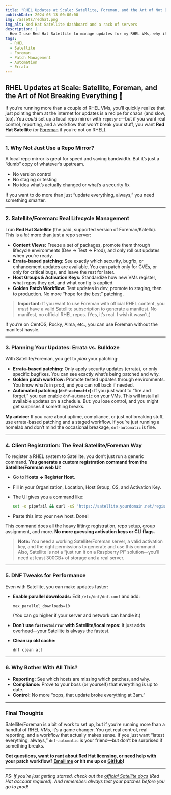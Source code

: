 ```yaml
---
title: "RHEL Updates at Scale: Satellite, Foreman, and the Art of Not Breaking Everything 🚦"
publishDate: 2024-05-13 00:00:00
img: /assets/redhat.png
img_alt: Red Hat Satellite dashboard and a rack of servers
description: |
  How I use Red Hat Satellite to manage updates for my RHEL VMs, why it’s way more than just a repo mirror, and how to plan your patching workflow for sanity and uptime.
tags:
  - RHEL
  - Satellite
  - Foreman
  - Patch Management
  - Automation
  - Errata
---
```


## RHEL Updates at Scale: Satellite, Foreman, and the Art of Not Breaking Everything 🚦

If you’re running more than a couple of RHEL VMs, you’ll quickly realize that just pointing them at the internet for updates is a recipe for chaos (and slow, too).
You *could* set up a local repo mirror with `reposync`—but if you want real control, reporting, and a workflow that won’t break your stuff, you want **Red Hat Satellite** (or [Foreman](https://theforeman.org/) if you’re not on RHEL).

---

### 1. **Why Not Just Use a Repo Mirror?**

A local repo mirror is great for speed and saving bandwidth.
But it’s just a “dumb” copy of whatever’s upstream.
- No version control
- No staging or testing
- No idea what’s actually changed or what’s a security fix

If you want to do more than just “update everything, always,” you need something smarter.

---

### 2. **Satellite/Foreman: Real Lifecycle Management**

I run **Red Hat Satellite** (the paid, supported version of Foreman/Katello).
This is a *lot* more than just a repo server:

- **Content Views:**
  Freeze a set of packages, promote them through lifecycle environments (Dev → Test → Prod), and only roll out updates when you’re ready.
- **Errata-based patching:**
  See exactly which security, bugfix, or enhancement updates are available. You can patch only for CVEs, or only for critical bugs, and leave the rest for later.
- **Host Groups & Activation Keys:**
  Standardize how new VMs register, what repos they get, and what config is applied.
- **Golden Patch Workflow:**
  Test updates in dev, promote to staging, then to production. No more “hope for the best” patching.

> **Important:**
> If you want to use Foreman with official RHEL content, you *must* have a valid Satellite subscription to generate a manifest. No manifest, no official RHEL repos. (Yes, it’s real. I wish it wasn’t.)

If you’re on CentOS, Rocky, Alma, etc., you can use Foreman without the manifest hassle.

---

### 3. **Planning Your Updates: Errata vs. Bulldoze**

With Satellite/Foreman, you get to *plan* your patching:

- **Errata-based patching:**
  Only apply security updates (errata), or only specific bugfixes. You can see exactly what’s being patched and why.
- **Golden patch workflow:**
  Promote tested updates through environments. You know what’s in prod, and you can roll back if needed.
- **Automated patching (`dnf-automatic`):**
  If you just want to “fire and forget,” you can enable `dnf-automatic` on your VMs. This will install all available updates on a schedule.
  But: you lose control, and you might get surprises if something breaks.

**My advice:**
If you care about uptime, compliance, or just not breaking stuff, use errata-based patching and a staged workflow.
If you’re just running a homelab and don’t mind the occasional breakage, `dnf-automatic` is fine.

---

### 4. **Client Registration: The Real Satellite/Foreman Way**

To register a RHEL system to Satellite, you don’t just run a generic command.
**You generate a custom registration command from the Satellite/Foreman web UI:**

- Go to **Hosts → Register Host**.
- Fill in your Organization, Location, Host Group, OS, and Activation Key.
- The UI gives you a command like:

    ```sh
    set -o pipefail && curl -sS 'https://satellite.yourdomain.net/register?activation_keys=YOURKEY&hostgroup_id=1&location_id=2&operatingsystem_id=1&organization_id=1&update_packages=false' -H 'Authorization: Bearer <token>' | bash
    ```

- Paste this into your new host. Done!

This command does all the heavy lifting: registration, repo setup, group assignment, and more.
**No more guessing activation keys or CLI flags.**

> **Note:**
> You need a working Satellite/Foreman server, a valid activation key, and the right permissions to generate and use this command.
> Also, Satellite is not a “just run it on a Raspberry Pi” solution—you’ll need at least 300GB+ of storage and a real server.

---

### 5. **DNF Tweaks for Performance**

Even with Satellite, you can make updates faster:

- **Enable parallel downloads:**
  Edit `/etc/dnf/dnf.conf` and add:
  ```
  max_parallel_downloads=10
  ```
  (You can go higher if your server and network can handle it.)

- **Don’t use `fastestmirror` with Satellite/local repos:**
  It just adds overhead—your Satellite is always the fastest.

- **Clean up old cache:**
  ```
  dnf clean all
  ```

---

### 6. **Why Bother With All This?**

- **Reporting:**
  See which hosts are missing which patches, and why.
- **Compliance:**
  Prove to your boss (or yourself) that everything is up to date.
- **Control:**
  No more “oops, that update broke everything at 3am.”

---

### Final Thoughts

Satellite/Foreman is a bit of work to set up, but if you’re running more than a handful of RHEL VMs, it’s a game changer.
You get real control, real reporting, and a workflow that actually makes sense.
If you just want “latest everything, always,” `dnf-automatic` is your friend—but don’t be surprised if something breaks.

**Got questions, want to rant about Red Hat licensing, or need help with your patch workflow? [Email me](mailto:contact@pd-portfolio.net) or hit me up on [GitHub](https://github.com/Paul1404)!**

---

*PS: If you’re just getting started, check out the [official Satellite docs](https://docs.redhat.com/en/documentation/red_hat_satellite/6.17/html/installing_satellite_server_in_a_connected_network_environment/index) (Red Hat account required). And remember: always test your patches before you go to prod!*